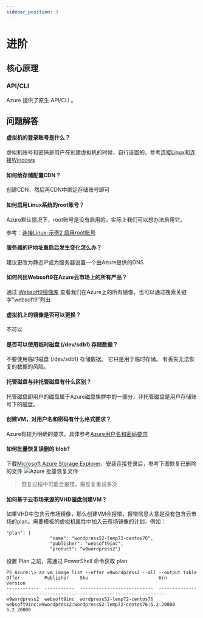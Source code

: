 ```yaml
---
sidebar_position: 3
---
```


# 进阶

## 核心原理

### API/CLI

Azure 提供了原生 API/CLI 。

## 问题解答

#### 虚拟机的登录账号是什么？

虚拟机账号和密码是用户在创建虚拟机的时候，自行设置的。参考[连接Linux](/zh/server-login.md)和[连接Windows](/zh/server-loginwin.md)

#### 如何给存储配置CDN？

创建CDN，然后再CDN中绑定存储账号即可

#### 如何启用Linux系统的root账号？

Azure默认情况下，root账号是没有启用的，实际上我们可以想办法启用它。

参考：[连接Linux-示例2 启用root账号](/zh/server-login.md)


#### 服务器的IP地址重启后发生变化怎么办？

建议更改为静态IP或为服务器设置一个由Azure提供的DNS

#### 如何列出Websoft9在Azure云市场上的所有产品？

通过 [Websoft9镜像库](https://azuremarketplace.microsoft.com/en-us/marketplace/apps?page=1&search=websoft9) 查看我们在Azure上的所有镜像，也可以通过搜索关键字“websoft9”列出

#### 虚拟机上的镜像是否可以更换？

不可以

#### 是否可以使用临时磁盘 (/dev/sdb1) 存储数据？

不要使用临时磁盘 (/dev/sdb1) 存储数据。 它只是用于临时存储。 有丢失无法恢复的数据的风险。

#### 托管磁盘与非托管磁盘有什么区别？

托管磁盘即用户的磁盘属于Azure磁盘集群中的一部分，非托管磁盘是用户存储账号下的磁盘。

#### 创建VM，对用户名和密码有什么格式要求？

Azure有较为明确的要求，具体参考[Azure用户名和密码要求](https://docs.microsoft.com/zh-cn/azure/virtual-machines/linux/faq#what-are-the-username-requirements-when-creating-a-vm)

#### 如何批量恢复误删的 blob?

下载[Microsoft Azure Storage Explorer](https://azure.microsoft.com/zh-cn/features/storage-explorer/)，安装连接登录后，参考下图恢复已删除的文件
![Azure 批量恢复文件](https://libs.websoft9.com/Websoft9/DocsPicture/zh/azure/azure-storageexplorer-canceldel-websoft9.png)

> 恢复过程中可能会报错，需反复重试多次

#### 如何基于云市场来源的VHD磁盘创建VM？

如果VHD中包含云市场镜像，那么创建VM会报错，报错信息大意是没有包含云市场的plan。需要模板的虚拟机属性中加入云市场镜像的计划，例如：

```
"plan": {
                "name": "wordpress52-lemp72-centos76",
                "publisher": "websoft9inc",
                "product": "w9wordpress2"}
```

设置 Plan 之前，需通过 PowerShell 命令获取 plan

```
PS Azure:\> az vm image list --offer w9wordpress2 --all --output table
Offer         Publisher    Sku                          Urn                                                             Version
------------  -----------  ---------------------------  --------------------------------------------------------------  ---------
w9wordpress2  websoft9inc  wordpress52-lemp72-centos76  websoft9inc:w9wordpress2:wordpress52-lemp72-centos76:5.2.20000  5.2.20000
```
